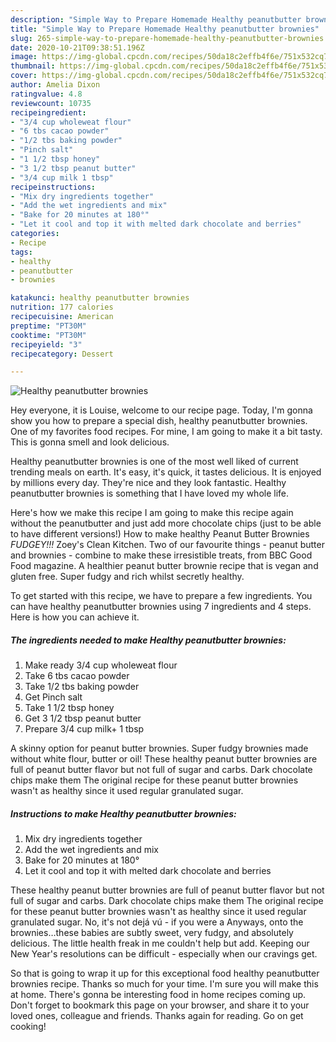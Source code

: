 ```yaml
---
description: "Simple Way to Prepare Homemade Healthy peanutbutter brownies"
title: "Simple Way to Prepare Homemade Healthy peanutbutter brownies"
slug: 265-simple-way-to-prepare-homemade-healthy-peanutbutter-brownies
date: 2020-10-21T09:38:51.196Z
image: https://img-global.cpcdn.com/recipes/50da18c2effb4f6e/751x532cq70/healthy-peanutbutter-brownies-recipe-main-photo.jpg
thumbnail: https://img-global.cpcdn.com/recipes/50da18c2effb4f6e/751x532cq70/healthy-peanutbutter-brownies-recipe-main-photo.jpg
cover: https://img-global.cpcdn.com/recipes/50da18c2effb4f6e/751x532cq70/healthy-peanutbutter-brownies-recipe-main-photo.jpg
author: Amelia Dixon
ratingvalue: 4.8
reviewcount: 10735
recipeingredient:
- "3/4 cup wholeweat flour"
- "6 tbs cacao powder"
- "1/2 tbs baking powder"
- "Pinch salt"
- "1 1/2 tbsp honey"
- "3 1/2 tbsp peanut butter"
- "3/4 cup milk 1 tbsp"
recipeinstructions:
- "Mix dry ingredients together"
- "Add the wet ingredients and mix"
- "Bake for 20 minutes at 180°"
- "Let it cool and top it with melted dark chocolate and berries"
categories:
- Recipe
tags:
- healthy
- peanutbutter
- brownies

katakunci: healthy peanutbutter brownies 
nutrition: 177 calories
recipecuisine: American
preptime: "PT30M"
cooktime: "PT30M"
recipeyield: "3"
recipecategory: Dessert

---
```



![Healthy peanutbutter brownies](https://img-global.cpcdn.com/recipes/50da18c2effb4f6e/751x532cq70/healthy-peanutbutter-brownies-recipe-main-photo.jpg)

Hey everyone, it is Louise, welcome to our recipe page. Today, I'm gonna show you how to prepare a special dish, healthy peanutbutter brownies. One of my favorites food recipes. For mine, I am going to make it a bit tasty. This is gonna smell and look delicious.

Healthy peanutbutter brownies is one of the most well liked of current trending meals on earth. It's easy, it's quick, it tastes delicious. It is enjoyed by millions every day. They're nice and they look fantastic. Healthy peanutbutter brownies is something that I have loved my whole life.

Here&#39;s how we make this recipe I am going to make this recipe again without the peanutbutter and just add more chocolate chips (just to be able to have different versions!) How to make healthy Peanut Butter Brownies *FUDGEY!!!* Zoey&#39;s Clean Kitchen. Two of our favourite things - peanut butter and brownies - combine to make these irresistible treats, from BBC Good Food magazine. A healthier peanut butter brownie recipe that is vegan and gluten free. Super fudgy and rich whilst secretly healthy.


To get started with this recipe, we have to prepare a few ingredients. You can have healthy peanutbutter brownies using 7 ingredients and 4 steps. Here is how you can achieve it.

<!--inarticleads1-->

##### The ingredients needed to make Healthy peanutbutter brownies:

1. Make ready 3/4 cup wholeweat flour
1. Take 6 tbs cacao powder
1. Take 1/2 tbs baking powder
1. Get Pinch salt
1. Take 1 1/2 tbsp honey
1. Get 3 1/2 tbsp peanut butter
1. Prepare 3/4 cup milk+ 1 tbsp


A skinny option for peanut butter brownies. Super fudgy brownies made without white flour, butter or oil! These healthy peanut butter brownies are full of peanut butter flavor but not full of sugar and carbs. Dark chocolate chips make them The original recipe for these peanut butter brownies wasn&#39;t as healthy since it used regular granulated sugar. 

<!--inarticleads2-->

##### Instructions to make Healthy peanutbutter brownies:

1. Mix dry ingredients together
1. Add the wet ingredients and mix
1. Bake for 20 minutes at 180°
1. Let it cool and top it with melted dark chocolate and berries


These healthy peanut butter brownies are full of peanut butter flavor but not full of sugar and carbs. Dark chocolate chips make them The original recipe for these peanut butter brownies wasn&#39;t as healthy since it used regular granulated sugar. No, it&#39;s not dejá vú - if you were a Anyways, onto the brownies…these babies are subtly sweet, very fudgy, and absolutely delicious. The little health freak in me couldn&#39;t help but add. Keeping our New Year&#39;s resolutions can be difficult - especially when our cravings get. 

So that is going to wrap it up for this exceptional food healthy peanutbutter brownies recipe. Thanks so much for your time. I'm sure you will make this at home. There's gonna be interesting food in home recipes coming up. Don't forget to bookmark this page on your browser, and share it to your loved ones, colleague and friends. Thanks again for reading. Go on get cooking!
